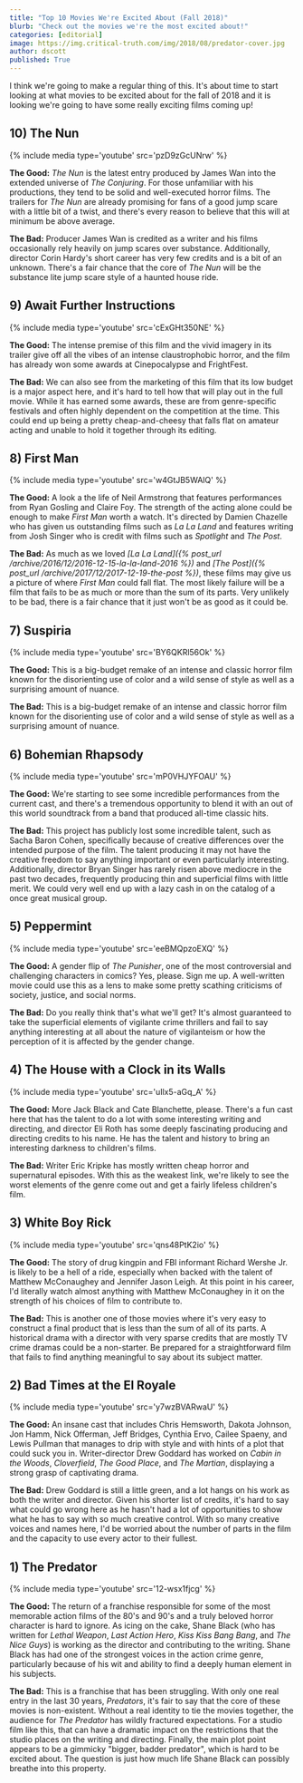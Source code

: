 ```yaml
---
title: "Top 10 Movies We're Excited About (Fall 2018)"
blurb: "Check out the movies we're the most excited about!"
categories: [editorial]
image: https://img.critical-truth.com/img/2018/08/predator-cover.jpg
author: dscott
published: True
---
```



I think we're going to make a regular thing of this. It's about time to start looking at what movies to be excited about for the fall of 2018 and it is looking we're going to have some really exciting films coming up!

## 10) The Nun
{% include media type='youtube' src='pzD9zGcUNrw' %}

**The Good:** *The Nun* is the latest entry produced by James Wan into the extended universe of *The Conjuring*. For those unfamiliar with his productions, they tend to be solid and well-executed horror films. The trailers for *The Nun* are already promising for fans of a good jump scare with a little bit of a twist, and there's every reason to believe that this will at minimum be above average.

**The Bad:** Producer James Wan is credited as a writer and his films occasionally rely heavily on jump scares over substance. Additionally, director Corin Hardy's short career has very few credits and is a bit of an unknown. There's a fair chance that the core of *The Nun* will be the substance lite jump scare style of a haunted house ride.


## 9) Await Further Instructions
{% include media type='youtube' src='cExGHt350NE' %}

**The Good:** The intense premise of this film and the vivid imagery in its trailer give off all the vibes of an intense claustrophobic horror, and the film has already won some awards at Cinepocalypse and FrightFest.

**The Bad:** We can also see from the marketing of this film that its low budget is a major aspect here, and it's hard to tell how that will play out in the full movie. While it has earned some awards, these are from genre-specific festivals and often highly dependent on the competition at the time. This could end up being a pretty cheap-and-cheesy that falls flat on amateur acting and unable to hold it together through its editing.


## 8) First Man
{% include media type='youtube' src='w4GtJB5WAlQ' %}

**The Good:** A look a the life of Neil Armstrong that features performances from Ryan Gosling and Claire Foy. The strength of the acting alone could be enough to make *First Man* worth a watch. It's directed by Damien Chazelle who has given us outstanding films such as *La La Land* and features writing from Josh Singer who is credit with films such as *Spotlight* and *The Post*.

**The Bad:** As much as we loved *[La La Land]({% post_url /archive/2016/12/2016-12-15-la-la-land-2016 %})* and *[The Post]({% post_url /archive/2017/12/2017-12-19-the-post %})*, these films may give us a picture of where *First Man* could fall flat. The most likely failure will be a film that fails to be as much or more than the sum of its parts. Very unlikely to be bad, there is a fair chance that it just won't be as good as it could be.


## 7) Suspiria
{% include media type='youtube' src='BY6QKRl56Ok' %}

**The Good:** This is a big-budget remake of an intense and classic horror film known for the disorienting use of color and a wild sense of style as well as a surprising amount of nuance.

**The Bad:** This is a big-budget remake of an intense and classic horror film known for the disorienting use of color and a wild sense of style as well as a surprising amount of nuance.


## 6) Bohemian Rhapsody
{% include media type='youtube' src='mP0VHJYFOAU' %}

**The Good:** We're starting to see some incredible performances from the current cast, and there's a tremendous opportunity to blend it with an out of this world soundtrack from a band that produced all-time classic hits.

**The Bad:** This project has publicly lost some incredible talent, such as Sacha Baron Cohen, specifically because of creative differences over the intended purpose of the film. The talent producing it may not have the creative freedom to say anything important or even particularly interesting. Additionally, director Bryan Singer has rarely risen above mediocre in the past two decades, frequently producing thin and superficial films with little merit. We could very well end up with a lazy cash in on the catalog of a once great musical group.


## 5) Peppermint
{% include media type='youtube' src='eeBMQpzoEXQ' %}

**The Good:** A gender flip of *The Punisher*, one of the most controversial and challenging characters in comics? Yes, please. Sign me up. A well-written movie could use this as a lens to make some pretty scathing criticisms of society, justice, and social norms.

**The Bad:** Do you really think that's what we'll get? It's almost guaranteed to take the superficial elements of vigilante crime thrillers and fail to say anything interesting at all about the nature of vigilanteism or how the perception of it is affected by the gender change.


## 4) The House with a Clock in its Walls
{% include media type='youtube' src='uIlx5-aGq_A' %}

**The Good:** More Jack Black and Cate Blanchette, please. There's a fun cast here that has the talent to do a lot with some interesting writing and directing, and director Eli Roth has some deeply fascinating producing and directing credits to his name. He has the talent and history to bring an interesting darkness to children's films.

**The Bad:** Writer Eric Kripke has mostly written cheap horror and supernatural episodes. With this as the weakest link, we're likely to see the worst elements of the genre come out and get a fairly lifeless children's film.


## 3) White Boy Rick
{% include media type='youtube' src='qns48PtK2io' %}

**The Good:** The story of drug kingpin and FBI informant Richard Wershe Jr. is likely to be a hell of a ride, especially when backed with the talent of Matthew McConaughey and Jennifer Jason Leigh. At this point in his career, I'd literally watch almost anything with Matthew McConaughey in it on the strength of his choices of film to contribute to.

**The Bad:** This is another one of those movies where it's very easy to construct a final product that is less than the sum of all of its parts. A historical drama with a director with very sparse credits that are mostly TV crime dramas could be a non-starter. Be prepared for a straightforward film that fails to find anything meaningful to say about its subject matter.


## 2) Bad Times at the El Royale
{% include media type='youtube' src='y7wzBVARwaU' %}

**The Good:** An insane cast that includes Chris Hemsworth, Dakota Johnson, Jon Hamm, Nick Offerman, Jeff Bridges, Cynthia Ervo, Cailee Spaeny, and Lewis Pullman that manages to drip with style and with hints of a plot that could suck you in. Writer-director Drew Goddard has worked on *Cabin in the Woods*, *Cloverfield*, *The Good Place*, and *The Martian*, displaying a strong grasp of captivating drama.

**The Bad:** Drew Goddard is still a little green, and a lot hangs on his work as both the writer and director. Given his shorter list of credits, it's hard to say what could go wrong here as he hasn't had a lot of opportunities to show what he has to say with so much creative control. With so many creative voices and names here, I'd be worried about the number of parts in the film and the capacity to use every actor to their fullest.


## 1) The Predator
{% include media type='youtube' src='12-wsx1fjcg' %}

**The Good:** The return of a franchise responsible for some of the most memorable action films of the 80's and 90's and a truly beloved horror character is hard to ignore. As icing on the cake, Shane Black (who has written for *Lethal Weapon*, *Last Action Hero*, *Kiss Kiss Bang Bang*, and *The Nice Guys*) is working as the director and contributing to the writing. Shane Black has had one of the strongest voices in the action crime genre, particularly because of his wit and ability to find a deeply human element in his subjects.

**The Bad:** This is a franchise that has been struggling. With only one real entry in the last 30 years, *Predators*, it's fair to say that the core of these movies is non-existent. Without a real identity to tie the movies together, the audience for *The Predator* has wildly fractured expectations. For a studio film like this, that can have a dramatic impact on the restrictions that the studio places on the writing and directing. Finally, the main plot point appears to be a gimmicky "bigger, badder predator", which is hard to be excited about. The question is just how much life Shane Black can possibly breathe into this property.

